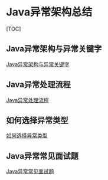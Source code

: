 # Java异常架构总结

[TOC]

## Java异常架构与异常关键字

[Java异常架构与异常关键字](https://blog.csdn.net/ThinkWon/article/details/101676779)




## Java异常处理流程

[Java异常处理流程](https://blog.csdn.net/ThinkWon/article/details/101677638)




## 如何选择异常类型

[如何选择异常类型](https://blog.csdn.net/ThinkWon/article/details/101680706)




## Java异常常见面试题

[Java异常常见面试题](https://blog.csdn.net/ThinkWon/article/details/101681073)